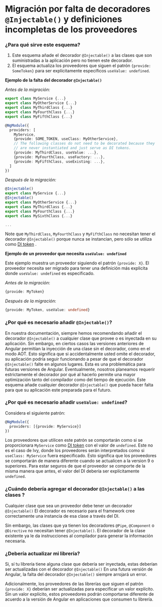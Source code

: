# Migración por falta de decoradores `@Injectable()` y definiciones incompletas de los proveedores

### ¿Para qué sirve este esquema?

  1. Este esquema añade el decorador `@Injectable()` a las clases que son suministradas a la aplicación pero  no tienen este decorador.
  2. El esquema actualiza los proveedores que siguen el patrón `{provide: SomeToken}` para ser explícitamente específicos `useValue: undefined`.

**Ejemplo de la falta del decorador `@Injectable()`**

_Antes de la migración:_
```typescript
export class MyService {...}
export class MyOtherService {...}
export class MyThirdClass {...}
export class MyFourthClass {...}
export class MyFifthClass {...}

@NgModule({
  providers: [
    MyService,
    {provide: SOME_TOKEN, useClass: MyOtherService},
    // The following classes do not need to be decorated because they
    // are never instantiated and just serve as DI tokens.
    {provide: MyThirdClass, useValue: ...},
    {provide: MyFourthClass, useFactory: ...},
    {provide: MyFifthClass, useExisting: ...},
  ]
})
```

_Después de la migración:_
```ts
@Injectable()
export class MyService {...}
@Injectable()
export class MyOtherService {...}
export class MyThirdClass {...}
export class MyFourthClass {...}
export class MySixthClass {...}

...
```

Note que `MyThirdClass`, `MyFourthClass` y `MyFifthClass` no necesitan tener el decorador
`@Injectable()` porque nunca se instancian, pero sólo se utiliza como [DI token][DI_TOKEN] .

**Ejemplo de un proveedor que necesita `useValue: undefined`**

Este ejemplo muestra un proveedor siguiendo el patrón `{provide: X}`.
El proveedor necesita ser migrado para tener una definición más explicita donde `useValue: undefined` es especificado.

_Antes de la migración_:
```typescript
{provide: MyToken}
```
_Después de la migración_:
```typescript
{provide: MyToken, useValue: undefined}
```

### ¿Por qué es necesario añadir `@Injectable()`?

En nuestra documentación, siempre hemos recomendando añadir el decorador `@Injectable()` a cualquier clase que provee o es inyectada en su aplicación.
Sin embargo, en ciertos casos las versiones anteriores de Angular permitían la inyección de una clase sin el decorador, como en el modo AOT.
Esto significa que si accidentalmente usted omite el decorador, su aplicación podría seguir funcionando a pesar de que el decorador `@Injectable()` falte en algunos lugares. Esta es una problemática para futuras versiones de Angular.
Eventualmente, nosotros planeamos requerir estrictamente el decorador por qué al hacerlo permite una mayor optimización tanto del compilador como del tiempo de ejecución.
Este esquema añade cualquier decorador `@Injectable()` que pueda hacer falta para que su aplicación este preparada para el futuro.

### ¿Por qué es necesario añadir `useValue: undefined`?

Considera el siguiente patrón:

```typescript
@NgModule({
  providers: [{provide: MyService}]
})
```
Los proveedores que utilicen este patrón se comportarán como si se proporcionara `MyService` como [DI token][DI_TOKEN] con el valor de `undefined`.
Este no es el caso de Ivy, donde los proveedores serán interpretados como si `useClass: MyService` fuera especificado. Esto significa que los proveedores se comportarán de manera diferente cuando se actualicen a la version 9 o superiores. Para estar seguros de que el proveedor se comporte de la misma manera que antes, el valor del DI debería ser explícitamente `undefined`.
### ¿Cuándo debería agregar el decorador `@Injectable()` a las clases ?

Cualquier clase que sea un proveedor debe tener un decorador `@Injectable()`
El decorador es necesario para el framework cree correctamente una instancia de esa clase a través del DI.

Sin embargo, las clases que ya tienen los decoradores `@Pipe`, `@Component` o `@Directive` no necesitan tener `@Injectable()`.
El decorador de la clase existente ya le da instrucciones al compilador para generar la información necesaria.
### ¿Debería actualizar mi librería?
Si, sí tu librería tiene alguna clase que debería ser inyectada, estas deberían ser actualizadas con el decorador `@Injectable()`
En una futura versión de Angular, la falta del decorador `@Injectable()` siempre arrojará un error.

Adicionalmente, los proveedores de las librerías que siguen el patrón `{provide: X}` deberían ser actualizadas para especificar un valor explícito. Sin un valor explícito, estos proveedores podrán comportarse diferente de acuerdo a la versión de Angular en aplicaciones que consumen tu librería.

[DI_TOKEN]: guide/glossary#di-token
